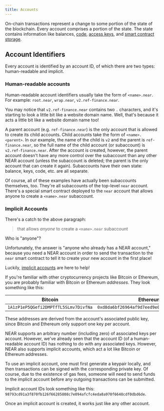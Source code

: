 ```yaml
---
title: Accounts
---
```


On-chain transactions represent a change to some portion of the state of the blockchain. Every account comprises a portion of the state. The state contains information like balances, [code](/developers/protocol/smart-contracts), [access keys](/developers/protocol/access-keys), and [smart contract storage](/developers/protocol/storage).

## Account Identifiers

Every account is identified by an account ID, of which there are two types: human-readable and implicit.

### Human-readable accounts

Human-readable account identifiers usually take the form of `<name>.near`. For example: `root.near`, `wrap.near`, `v2.ref-finance.near`.

You may notice that `v2.ref-finance.near` contains two `.` characters, and it's starting to look a little bit like a website domain name. Well, that's because it acts a little bit like a website domain name too!

A parent account (e.g. `ref-finance.near`) is the only account that is allowed to create its child accounts. Child accounts take the form of `<name>.<parent>`. In our example, the name of the child is `v2` and the parent is `ref-finance.near`, so the full name of the child account (or subaccount) is `v2.ref-finance.near`. After the account is created, however, the parent account doesn't have any more control over the subaccount than any other NEAR account (unless the subaccount is deleted; the parent is the only account that can create it again). Subaccounts have their own state: balance, keys, code, etc. are all separate.

Of course, all of these examples have actually been subaccounts themselves, too. They're all subaccounts of the top-level `near` account. There's a special smart contract deployed to the `near` account that allows anyone to create a `<name>.near` subaccount.

### Implicit Accounts

There's a catch to the above paragraph:

> that allows _anyone_ to create a `<name>.near` subaccount

Who is "anyone"?

Unfortunately, the answer is "anyone who already has a NEAR account," because you need a NEAR account in order to send the transaction to the `near` smart contract to tell it to create your new account in the first place!

Luckily, [implicit accounts](https://docs.near.org/docs/roles/integrator/implicit-accounts) are here to help!

If you're familiar with other cryptocurrency projects like Bitcoin or Ethereum, you are probably familiar with Bitcoin or Ethereum _addresses_. They look something like this:

| Bitcoin                              | Ethereum                                     |
| ------------------------------------ | -------------------------------------------- |
| `1A1zP1eP5QGefi2DMPTfTL5SLmv7DivfNa` | `0xd8da6bf26964af9d7eed9e03e53415d37aa96045` |

These addresses are derived from the account's associated public key, since Bitcoin and Ethereum only support one key per account.

NEAR supports an arbitrary number (including zero) of associated keys per account. However, we've already seen that the account ID (of a human-readable account ID) has nothing to do with any associated keys. However, NEAR also supports implicit accounts, which act a lot like Bitcoin or Ethereum addresses.

To use an implicit account, one must first generate a keypair locally, and then transactions can be signed with the corresponding private key. Of course, due to the existence of gas fees, someone will need to send funds to the implicit account before any outgoing transactions can be submitted.

Implicit account IDs look something like this: `98793cd91a3f870fb126f66285808c7e094afcfc4eda8a970f6648cdf0dbd6de`.

Once an implicit account is created, it works just like any other account.
